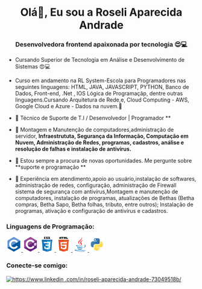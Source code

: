 <h1 align="center">Olá👋, Eu sou a Roseli Aparecida Andrade</h1>
<h3 align="center"><h3 align="center">Desenvolvedora frontend apaixonada por tecnologia 😍💻</h3>

</h3>

- Cursando Superior de Tecnologia em Análise e Desenvolvimento de Sistemas 😍💻

-  Curso em andamento na RL System-Escola para Programadores nas seguintes linguagens: HTML, JAVA, JAVASCRIPT, PYTHON, Banco de Dados, Front-end, .Net , IOS Lógica de Programaçãp, dentre outras linguagens.Cursando Arquitetura de Rede,e, Cloud Computing - AWS, Google Cloud e Azure - Dados na nuvem.🙆

- 🔭  Técnico de Suporte de T.I / Desenvolvedor | Programador **

- 🌱 Montagem e Manutenção de computadores,administração de servidor, **Infraestrututa, Segurança da Informação, Computação em Nuvem, Administração de Redes, programas, cadastros, análise e resolução de falhas e instalação de antivírus.**
                 

- 💬 Estou sempre a procura de novas oportunidades. Me pergunte sobre **suporte e programação **
  

- 📄 Experiência em atendimento,apoio ao usuário,instalação de softwares, administração de redes, configuração, administração de Firewall sistema de segurança com antivírus,Montagem e manutenção de computadores, instalação de programas, atualizações de Bethas (Betha compras, Betha Sapo, Betha folhas, tributo, entre outros); Instalação de programas, ativação e configuração de antivírus e cadastros.

 
</div>
<h3 align="left">Linguagens de Programação:</h3>
<p align="left"> <a href="https://www.cprogramming.com/" target="_blank" rel="noreferrer"> <img src="https://raw.githubusercontent.com/devicons/devicon/master/icons/c/c-original.svg" alt="c" width="40" height="40"/> </a> <a href="https://www.w3schools.com/cs/" target="_blank" rel="noreferrer"> <img src="https://raw.githubusercontent.com/devicons/devicon/master/icons/csharp/csharp-original.svg" alt="csharp" width="40" height="40"/> </a> <a href="https://www.w3schools.com/css/" target="_blank" rel="noreferrer"> <img src="https://raw.githubusercontent.com/devicons/devicon/master/icons/css3/css3-original-wordmark.svg" alt="css3" width="40" height="40"/> </a> <a href="https://www.w3.org/html/" target="_blank" rel="noreferrer"> <img src="https://raw.githubusercontent.com/devicons/devicon/master/icons/html5/html5-original-wordmark.svg" alt="html5" width="40" height="40"/> </a> <a href="https://www.java.com" target="_blank" rel="noreferrer"> <img src="https://raw.githubusercontent.com/devicons/devicon/master/icons/java/java-original.svg" alt="java" width="40" height="40"/> </a> <a href="https://www.python.org" target="_blank" rel="noreferrer"> <img src="https://raw.githubusercontent.com/devicons/devicon/master/icons/python/python-original.svg" alt="python" width="40" height="40"/> </a> </p>
<h3 align="left">Conecte-se comigo:</h3>
<p align="esquerda">
<a href="https://linkedin.com/in/https://www.linkedin.com/in/roseli-aparecida-andrade-73049518b/" target="blank"><img align="center" src ="https://raw.githubusercontent.com/rahuldkjain/github-profile-readme-generator/master/src/images/icons/Social/linked-in-alt.svg" alt="https://www.linkedin .com/in/roseli-aparecida-andrade-73049518b/" height="30" width="40" /></a>
</p> 
